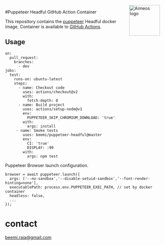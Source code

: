 
<a href="https://developers.google.com/web/tools/puppeteer">
    <img src="https://developers.google.com/web/tools/images/puppeteer.png?w=250" alt="Aimeos logo" title="Aimeos" align="right" height="100" />
</a>

#Puppeteer Headful GitHub Action Container

This repository contains the [puppeteer](https://developers.google.com/web/tools/puppeteer) Headful docker image, Container is available to [GitHub Actions](https://github.com/marketplace/actions/puppeteer-headful-github-action).

## Usage
```
on:
  pull_request:
    branches:
      - dev
jobs:
  test:
    runs-on: ubuntu-latest
    steps:
      - name: Checkout code
        uses: actions/checkout@v2
        with:
          fetch-depth: 0
      - name: Build project
        uses: actions/setup-node@v1
        env:
          PUPPETEER_SKIP_CHROMIUM_DOWNLOAD: 'true'
        with:
          args: install
     - name: Smoke tests
        uses: beemi/puppeteer-headful@master
        env:
          CI: 'true'
          DISPLAY: :99
        with:
          args: npm test   

```




Puppeteer Browser launch configuration.

```
browser = await puppeteer.launch({
  args: ['--no-sandbox','--disable-setuid-sandbox','--font-render-hinting=none'],
  executablePath: process.env.PUPPETEER_EXEC_PATH, // set by docker container
  headless: false,
  ...
});

```
# contact
[beemi.raja@gmail.com](beemi.raja@gmail.com)
